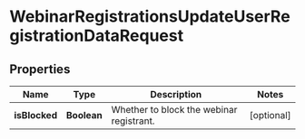 

# WebinarRegistrationsUpdateUserRegistrationDataRequest


## Properties

| Name | Type | Description | Notes |
|------------ | ------------- | ------------- | -------------|
|**isBlocked** | **Boolean** | Whether to block the webinar registrant. |  [optional] |



